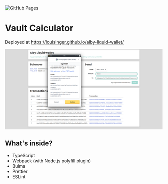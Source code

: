 ![GitHub Pages](https://github.com/louisinger/vault-calculator/actions/workflows/gh-pages.yml/badge.svg)

# Vault Calculator

Deployed at https://louisinger.github.io/alby-liquid-wallet/

![screenshot](./alby-liquid-wallet.png)

## What's inside?

- TypeScript
- Webpack (with Node.js polyfill plugin)
- Bulma
- Prettier
- ESLint
